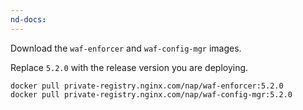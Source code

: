 ```yaml
---
nd-docs:
---
```


Download the `waf-enforcer` and `waf-config-mgr` images. 

Replace `5.2.0` with the release version you are deploying.

```shell
docker pull private-registry.nginx.com/nap/waf-enforcer:5.2.0
docker pull private-registry.nginx.com/nap/waf-config-mgr:5.2.0
```